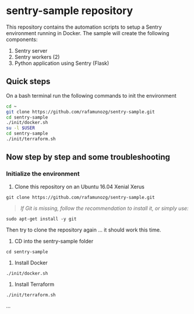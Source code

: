 # sentry-sample repository
This repository contains the automation scripts to setup a Sentry environment running in Docker.
The sample will create the following components:
1. Sentry server
1. Sentry workers (2)
1. Python application using Sentry (Flask)

## Quick steps
On a bash terminal run the following commands to init the environment

```bash
cd ~
git clone https://github.com/rafamunozg/sentry-sample.git
cd sentry-sample
./init/docker.sh
su -l $USER
cd sentry-sample
./init/terraform.sh
```

## Now step by step and some troubleshooting
### Initialize the environment

1. Clone this repository on an Ubuntu 16.04 Xenial Xerus
  
`git clone https://github.com/rafamunozg/sentry-sample.git`
  
> _If Git is missing, follow the recommendation to install it, or simply use:_
  
`sudo apt-get install -y git `
  
Then try to clone the repository again ... it should work this time.
  
1. CD into the sentry-sample folder

`cd sentry-sample`

1. Install Docker

`./init/docker.sh`

1. Install Terraform

`./init/terraform.sh`

...

